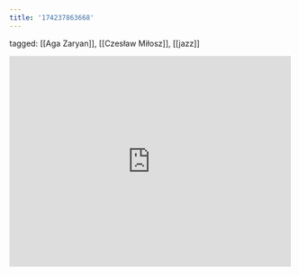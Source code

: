```yaml
---
title: '174237863668'
---
```

tagged: [[Aga Zaryan]], [[Czesław Miłosz]], [[jazz]]
<iframe allow="accelerometer; autoplay; clipboard-write; encrypted-media; gyroscope; picture-in-picture" allowfullscreen="" frameborder="0" height="375" id="youtube_iframe" src="https://www.youtube.com/embed/YkYK8kwy7hc?feature=oembed&amp;enablejsapi=1&amp;origin=https://safe.txmblr.com&amp;wmode=opaque" width="500"></iframe>